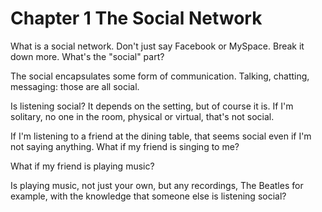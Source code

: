 # Chapter 1 The Social Network

What is a social network. Don't just say Facebook or MySpace. Break it down more. What's the "social" part? 

The social encapsulates some form of communication. Talking, chatting, messaging: those are all social. 

Is listening social? It depends on the setting, but of course it is. If I'm solitary, no one in the room, physical or virtual, that's not social.

If I'm listening to a friend at the dining table, that seems social even if I'm not saying anything. What if my friend is singing to me?

What if my friend is playing music?

Is playing music, not just your own, but any recordings, The Beatles for example, with the knowledge that someone else is listening social?

